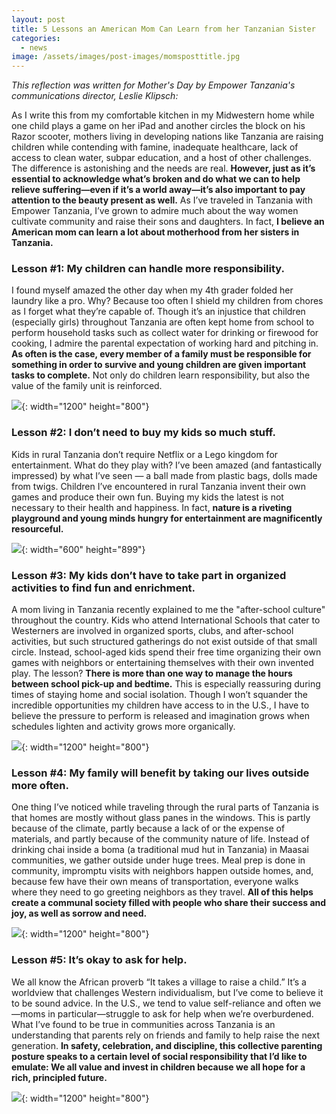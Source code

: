 ```yaml
---
layout: post
title: 5 Lessons an American Mom Can Learn from her Tanzanian Sister
categories:
  - news
image: /assets/images/post-images/momsposttitle.jpg
---
```


*This reflection was written for Mother's Day by Empower Tanzania's communications director, Leslie Klipsch:*

As I write this from my comfortable kitchen in my Midwestern home while one child plays a game on her iPad and another circles the block on his Razor scooter, mothers living in developing nations like Tanzania are raising children while contending with famine, inadequate healthcare, lack of access to clean water, subpar education, and a host of other challenges. The difference is astonishing and the needs are real. **However, just as it’s essential to acknowledge what’s broken and do what we can to help relieve suffering—even if it’s a world away—it’s also important to pay attention to the beauty present as well.** As I’ve traveled in Tanzania with Empower Tanzania, I’ve grown to admire much about the way women cultivate community and raise their sons and daughters. In fact, **I believe an American mom can learn a lot about motherhood from her sisters in Tanzania.**

### **Lesson \#1: My children can handle more responsibility.**

I found myself amazed the other day when my 4th grader folded her laundry like a pro. Why? Because too often I shield my children from chores as I forget what they’re capable of. Though it’s an injustice that children (especially girls) throughout Tanzania are often kept home from school to perform household tasks such as collect water for drinking or firewood for cooking, I admire the parental expectation of working hard and pitching in. **As often is the case, every member of a family must be responsible for something in order to survive and young children are given important tasks to complete.** Not only do children learn responsibility, but also the value of the family unit is reinforced.

![](/uploads/mompost1-1.jpg){: width="1200" height="800"}

### **Lesson \#2: I don’t need to buy my kids so much stuff.**

Kids in rural Tanzania don’t require Netflix or a Lego kingdom for entertainment. What do they play with? I’ve been amazed (and fantastically impressed) by what I’ve seen — a ball made from plastic bags, dolls made from twigs. Children I’ve encountered in rural Tanzania invent their own games and produce their own fun. Buying my kids the latest is not necessary to their health and happiness. In fact, **nature is a riveting playground and young minds hungry for entertainment are magnificently resourceful. &nbsp;**

![](/uploads/momsblog2.jpg){: width="600" height="899"}

### **Lesson \#3: My kids don’t have to take part in organized activities to find fun and enrichment.**

A mom living in Tanzania recently explained to me the "after-school culture" throughout the country. Kids who attend International Schools that cater to Westerners are involved in organized sports, clubs, and after-school activities, but such structured gatherings do not exist outside of that small circle. Instead, school-aged kids spend their free time organizing their own games with neighbors or entertaining themselves with their own invented play. The lesson? **There is more than one way to manage the hours between school pick-up and bedtime.** This is especially reassuring during times of staying home and social isolation. Though I won’t squander the incredible opportunities my children have access to in the U.S., I have to believe the pressure to perform is released and imagination grows when schedules lighten and activity grows more organically.

![](/uploads/mompost4.jpg){: width="1200" height="800"}

### **Lesson \#4: My family will benefit by taking our lives outside more often.**

One thing I’ve noticed while traveling through the rural parts of Tanzania is that homes are mostly without glass panes in the windows. This is partly because of the climate, partly because a lack of or the expense of materials, and partly because of the community nature of life. Instead of drinking chai inside a boma (a traditional mud hut in Tanzania) in Maasai communities, we gather outside under huge trees. Meal prep is done in community, impromptu visits with neighbors happen outside homes, and, because few have their own means of transportation, everyone walks where they need to go greeting neighbors as they travel. **All of this helps create a communal society filled with people who share their success and joy, as well as sorrow and need.**

![](/uploads/momsblog3-1.jpg){: width="1200" height="800"}

### **Lesson \#5: It’s okay to ask for help.**

We all know the African proverb “It takes a village to raise a child.” It’s a worldview that challenges Western individualism, but I’ve come to believe it to be sound advice. In the U.S., we tend to value self-reliance and often we—moms in particular—struggle to ask for help when we’re overburdened. What I’ve found to be true in communities across Tanzania is an understanding that parents rely on friends and family to help raise the next generation. **In safety, celebration, and discipline, this collective parenting posture speaks to a certain level of social responsibility that I’d like to emulate: We all value and invest in children because we all hope for a rich, principled future.**

![](/uploads/mompost5.jpg){: width="1200" height="800"}
